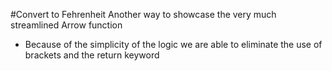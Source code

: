 #Convert to Fehrenheit
Another way to showcase the very much streamlined Arrow function

- Because of the simplicity of the logic we are able to eliminate the use of brackets and the return keyword
